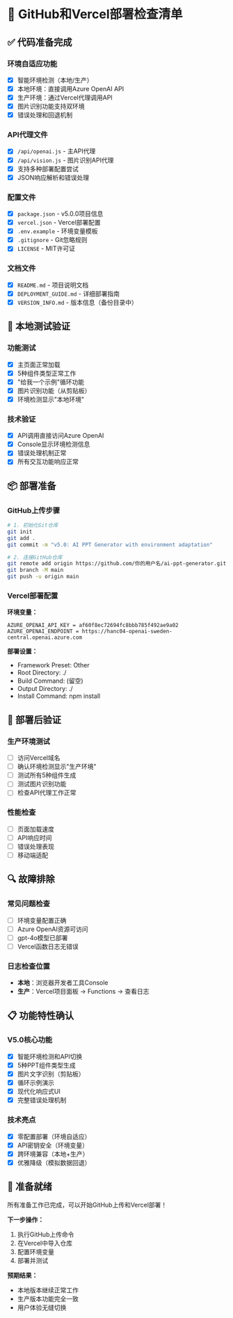 # 🚀 GitHub和Vercel部署检查清单

## ✅ 代码准备完成

### 环境自适应功能
- [x] 智能环境检测（本地/生产）
- [x] 本地环境：直接调用Azure OpenAI API
- [x] 生产环境：通过Vercel代理调用API
- [x] 图片识别功能支持双环境
- [x] 错误处理和回退机制

### API代理文件
- [x] `/api/openai.js` - 主API代理
- [x] `/api/vision.js` - 图片识别API代理
- [x] 支持多种部署配置尝试
- [x] JSON响应解析和错误处理

### 配置文件
- [x] `package.json` - v5.0.0项目信息
- [x] `vercel.json` - Vercel部署配置
- [x] `.env.example` - 环境变量模板
- [x] `.gitignore` - Git忽略规则
- [x] `LICENSE` - MIT许可证

### 文档文件
- [x] `README.md` - 项目说明文档
- [x] `DEPLOYMENT_GUIDE.md` - 详细部署指南
- [x] `VERSION_INFO.md` - 版本信息（备份目录中）

## 🔧 本地测试验证

### 功能测试
- [x] 主页面正常加载
- [x] 5种组件类型正常工作
- [x] "给我一个示例"循环功能
- [x] 图片识别功能（从剪贴板）
- [x] 环境检测显示"本地环境"

### 技术验证
- [x] API调用直接访问Azure OpenAI
- [x] Console显示环境检测信息
- [x] 错误处理机制正常
- [x] 所有交互功能响应正常

## 📦 部署准备

### GitHub上传步骤
```bash
# 1. 初始化Git仓库
git init
git add .
git commit -m "v5.0: AI PPT Generator with environment adaptation"

# 2. 连接GitHub仓库
git remote add origin https://github.com/你的用户名/ai-ppt-generator.git
git branch -M main
git push -u origin main
```

### Vercel部署配置
**环境变量：**
```
AZURE_OPENAI_API_KEY = af60f8ec72694fc8bbb785f492ae9a02
AZURE_OPENAI_ENDPOINT = https://hanc04-openai-sweden-central.openai.azure.com
```

**部署设置：**
- Framework Preset: Other
- Root Directory: ./
- Build Command: (留空)
- Output Directory: ./
- Install Command: npm install

## 🎯 部署后验证

### 生产环境测试
- [ ] 访问Vercel域名
- [ ] 确认环境检测显示"生产环境"
- [ ] 测试所有5种组件生成
- [ ] 测试图片识别功能
- [ ] 检查API代理工作正常

### 性能检查
- [ ] 页面加载速度
- [ ] API响应时间
- [ ] 错误处理表现
- [ ] 移动端适配

## 🔍 故障排除

### 常见问题检查
- [ ] 环境变量配置正确
- [ ] Azure OpenAI资源可访问
- [ ] gpt-4o模型已部署
- [ ] Vercel函数日志无错误

### 日志检查位置
- **本地**：浏览器开发者工具Console
- **生产**：Vercel项目面板 → Functions → 查看日志

## 📋 功能特性确认

### V5.0核心功能
- [x] 智能环境检测和API切换
- [x] 5种PPT组件类型生成
- [x] 图片文字识别（剪贴板）
- [x] 循环示例演示
- [x] 现代化响应式UI
- [x] 完整错误处理机制

### 技术亮点
- [x] 零配置部署（环境自适应）
- [x] API密钥安全（环境变量）
- [x] 跨环境兼容（本地+生产）
- [x] 优雅降级（模拟数据回退）

## 🎉 准备就绪

所有准备工作已完成，可以开始GitHub上传和Vercel部署！

**下一步操作：**
1. 执行GitHub上传命令
2. 在Vercel中导入仓库
3. 配置环境变量
4. 部署并测试

**预期结果：**
- 本地版本继续正常工作
- 生产版本功能完全一致
- 用户体验无缝切换

